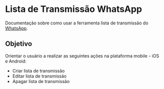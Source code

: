 # Lista de Transmissão WhatsApp

Documentação sobre como usar a ferramenta lista de transmissão do [WhatsApp](https://www.whatsapp.com/).

## Objetivo

Orientar o usuário a realizar as seguintes ações na plataforma mobile - iOS e Android:

- Criar lista de transmissão
- Editar lista de transmissão
- Apagar lista de transmissão

